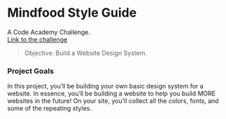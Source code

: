 # Mindfood Style Guide

A Code Academy Challenge. <br>
[Link to the challenge](https://www.codecademy.com/practice/projects/independent-project-web-design-system)

> Objective: Build a Website Design System.

### Project Goals

In this project, you’ll be building your own basic design system for a website. In essence, you’ll be building a website to help you build MORE websites in the future! On your site, you’ll collect all the colors, fonts, and some of the repeating styles.
